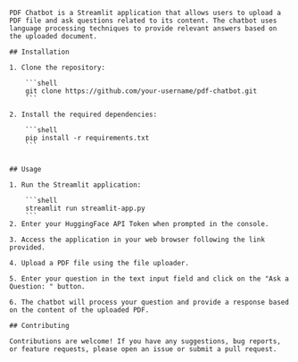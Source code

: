     PDF Chatbot is a Streamlit application that allows users to upload a PDF file and ask questions related to its content. The chatbot uses language processing techniques to provide relevant answers based on the uploaded document.

    ## Installation

    1. Clone the repository:

        ```shell
        git clone https://github.com/your-username/pdf-chatbot.git
        ```

    2. Install the required dependencies:

        ```shell
        pip install -r requirements.txt
        ```

    
    ## Usage

    1. Run the Streamlit application:

        ```shell
        streamlit run streamlit-app.py
        ```
    2. Enter your HuggingFace API Token when prompted in the console.

    3. Access the application in your web browser following the link provided.

    4. Upload a PDF file using the file uploader.

    5. Enter your question in the text input field and click on the "Ask a Question: " button.

    6. The chatbot will process your question and provide a response based on the content of the uploaded PDF.

    ## Contributing

    Contributions are welcome! If you have any suggestions, bug reports, or feature requests, please open an issue or submit a pull request.
